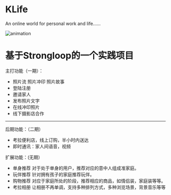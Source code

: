 # KLife
An online world for personal work and life......

![animation](http://b.hiphotos.baidu.com/image/pic/item/b999a9014c086e060c0f02af04087bf40bd1cbaa.jpg)

# 基于Strongloop的一个实践项目
主打功能（一期）：
  * 照片流 照片冲印 照片故事
  * 登陆注册
  * 邀请家人
  * 发布照片文字
  * 在线冲印照片
  * 线下摄影店合作
 
----
后期功能：（二期）
  * 考拉便利店，线上订购，半小时内送达
  * 即时通讯：家人间语音，视频

扩展功能：(无期）
  * 单身推荐
    对于处于单身的用户，推荐对应的意中人组成准家庭。
  * 玩伴推荐
    针对拥有孩子的家庭推荐玩伴。
  * 购物推荐
    对应于家庭所处的阶段，推荐相应的商品，如情侣装，家庭装等等。
  * 考拉相册
    让相册不再单调，支持多种排列方式，多种浏览场景，背景音乐等等


